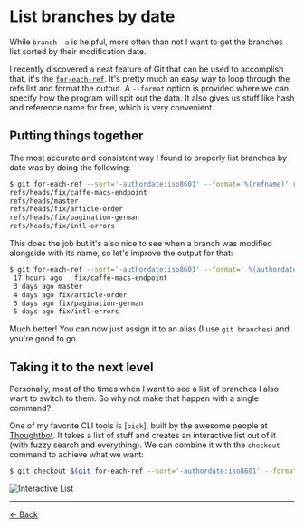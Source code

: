 [back]: https://github.com/rafaelrinaldi/til/tree/master/git
[for-each-ref]: https://git-scm.com/docs/git-for-each-ref
[pick]: https://github.com/calleerlandsson/pick
[thoughtbot]: https://thoughtbot.com

# List branches by date

While `branch -a` is helpful, more often than not I want to get the branches list sorted by their modification date.

I recently discovered a neat feature of Git that can be used to accomplish that, it's the [`for-each-ref`][for-each-ref].
It's pretty much an easy way to loop through the refs list and format the output. A `--format` option is provided where we can specify how the program will spit out the data. It also gives us stuff like hash and reference name for free, which is very convenient.

## Putting things together

The most accurate and consistent way I found to properly list branches by date was by doing the following:

```sh
$ git for-each-ref --sort='-authordate:iso8601' --format='%(refname)' refs/heads
refs/heads/fix/caffe-macs-endpoint
refs/heads/master
refs/heads/fix/article-order
refs/heads/fix/pagination-german
refs/heads/fix/intl-errors
```

This does the job but it's also nice to see when a branch was modified alongside with its name, so let's improve the output for that:

```sh
$ git for-each-ref --sort='-authordate:iso8601' --format=' %(authordate:relative)%09%(refname:short)' refs/heads
 17 hours ago	fix/caffe-macs-endpoint
 3 days ago	master
 4 days ago	fix/article-order
 5 days ago	fix/pagination-german
 5 days ago	fix/intl-errors
```

Much better! You can now just assign it to an alias (I use `git branches`) and you're good to go.

## Taking it to the next level

Personally, most of the times when I want to see a list of branches I also want to switch to them. So why not make that happen with a single command?

One of my favorite CLI tools is [`pick`], built by the awesome people at [Thoughtbot][thoughtbot]. It takes a list of stuff and creates an interactive list out of it (with fuzzy search and everything). We can combine it with the `checkout` command to achieve what we want:

```sh
$ git checkout $(git for-each-ref --sort='-authordate:iso8601' --format=' %(authordate:relative)%09%(refname:short)' refs/heads | pick | cut -f2)
```

![Interactive List](git-checkout-pick.gif)

---

[← Back][back]
